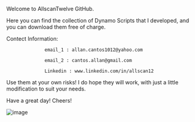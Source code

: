 Welcome to AllscanTwelve GitHub.

Here you can find the collection of Dynamo Scripts that I developed, and you can download them free of charge.

Contect Information:

                  email_1 : allan.cantos1012@yahoo.com

                  email_2 : cantos.allan@gmail.com
                  
                  Linkedin : www.linkedin.com/in/allscan12

Use them at your own risks! I do hope they will work, with just a little modification to suit your needs.

Have a great day! Cheers!


![image](https://github.com/user-attachments/assets/5fb97403-85db-4613-9e2e-28b8a3b997cc)
